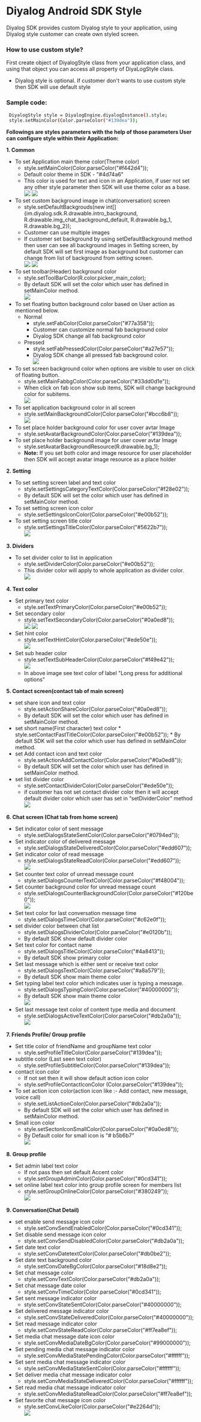 # Diyalog Android SDK Style

Diyalog SDK provides custom Diyalog style to your application, using Diyalog style customer can create own styled screen.

### How to use custom style?
First create object of DiyalogStyle class from your application class, and using that object you can access all property of DiyaLogStyle class.

  - Diyalog style is optional. If customer don't wants to use custom style then SDK will use default style

### Sample code:
```sh
 DiyalogStyle style = DiyalogEngine.diyalogInstance().style;
 style.setMainColor(Color.parseColor("#139dea")); 
```

**Followings are styles parameters with the help of those parameters User can configure style within their Application:**<br />

**1. Common**

   * To set Application main theme color(Theme color)
     * style.setMainColor(Color.parseColor("#f442d4"));
     * Default color theme  in SDK - "#4d74a6"
     * This color is used for text and icon in an Application, if user not set any other style parameter then SDK will use theme color as a base.<br />	
        ![](StyleDocumentImages/General/mainTheme.png) ![](StyleDocumentImages/General/mainTheme2.png)
   * To set custom background image in chat(conversation) screen
     * style.setDefaultBackgrouds(new int[]{im.diyalog.sdk.R.drawable.intro_background, R.drawable.img_chat_background_default, R.drawable.bg_1, R.drawable.bg_2});
     * Customer can use multiple images
     * If customer set background by using setDefaultBackground method then user can see all background images in Setting screen, by default SDK will set first image as background but customer can change from list of background from setting screen.<br />
        ![](StyleDocumentImages/General/chatBackground.png) ![](StyleDocumentImages/General/chatBackground_setting.png)
   * To set toolbar(Header) background color
     * style.setToolBarColor(R.color.picker_main_color);
     * By default SDK will set the color which user has defined in setMainColor method.<br />
        ![](StyleDocumentImages/General/toolbar.jpg)
   * To set floating button background  color based on User action as mentioned below.
     * Normal
       * style.setFabColor(Color.parseColor("#77a358"));
       * Customer can customize normal fab background color
       * Diyalog SDK change all fab background color
     * Pressed
       * style.setFabPressedColor(Color.parseColor("#a27e57"));
       * Diyalog SDK change all pressed fab background color.<br />
        ![](StyleDocumentImages/General/fab_button.jpg)
   * To set screen background color when options are visible to user on click of floating button.
     * style.setMainFabbgColor(Color.parseColor("#33dd0d1e"));
     * When click on fab icon show sub items, SDK will change background color for subitems. <br />
        ![](StyleDocumentImages/General/fab.png)
   * To set application background color in all screen
     * style.setMainBackgroundColor(Color.parseColor("#bcc6b8")); <br />
        ![](StyleDocumentImages/General/ApplicationmainBGColor.png)
   * To set place holder background color for user cover avtar Image
     * style.setAvatarBackgroundColor(Color.parseColor("#139dea"));
   * To set place holder background image for user cover avtar Image
     * style.setAvatarBackgroundResource(R.drawable.bg_1);
     * **Note:** If you set both color and image resource for user placeholder then SDK will accept avatar image resource as a place holder

	
**2. Setting**

   * To set setting screen label and text color
     * style.setSettingsCategoryTextColor(Color.parseColor("#f28e02"));
     * By default SDK will set the color which user has defined in setMainColor method.
   * To set setting screen icon color
     * style.setSettingsIconColor(Color.parseColor("#e00b52")); 
   * To set setting screen title color
     * style.setSettingsTitleColor(Color.parseColor("#5622b7"));  <br />
        ![](StyleDocumentImages/Setting/setting.png)

**3. Dividers**

   * To set divider color to list in application 
     * style.setDividerColor(Color.parseColor("#e00b52"));
     * This divider color will apply to whole application as divider color. <br />
        ![](StyleDocumentImages/General/list_divider.jpg)

**4. Text color**

   * Set primary text color
     * style.setTextPrimaryColor(Color.parseColor("#e00b52"));
   * Set secondary color
     * style.setTextSecondaryColor(Color.parseColor("#0a0ed8")); <br />
        ![](StyleDocumentImages/text/text_primary1.png) ![](StyleDocumentImages/text/text_primary2.png)
   * Set hint color
     * style.setTextHintColor(Color.parseColor("#ede50e")); <br />
        ![](StyleDocumentImages/text/textHint.jpg)
   * Set sub header color
     * style.setTextSubHeaderColor(Color.parseColor("#f49e42"));<br />
        ![](StyleDocumentImages/text/text_primary1.png)
     * In above image see text color of label "Long press for additional options"


**5. Contact screen(contact tab of main screen)**

   * set share icon and text color 
     * style.setActionShareColor(Color.parseColor("#0a0ed8"));
     * By default SDK will set the color which user has defined in setMainColor method.
   *  set short name(First character) text color
     * style.setContactFastTitleColor(Color.parseColor("#e00b52"));
     * By default SDK will set the color which user has defined in setMainColor method.
   * set Add contact icon and text color
     * style.setActionAddContactColor(Color.parseColor("#0a0ed8"));
     * By default SDK will set the color which user has defined in setMainColor method.
   * set list divider color
     * style.setContactDividerColor(Color.parseColor("#ede50e"));
     * if customer has not set contact divider color then it will accept default divider color which user has set in “setDividerColor” method<br />
        ![](StyleDocumentImages/contact/contact.png)

**6. Chat screen (Chat tab from home screen)**


   * Set indicator color of sent message
     * style.setDialogsStateSentColor(Color.parseColor("#0794ed")); 
   * Set indicator color of delivered message
     * style.setDialogsStateDeliveredColor(Color.parseColor("#edd607")); 
   * Set indicator color of read message
     * style.setDialogsStateReadColor(Color.parseColor("#edd607")); <br />
        ![](StyleDocumentImages/chat/Indicator.png)
   * Set counter text color of unread message count
     * style.setDialogsCounterTextColor(Color.parseColor("#f48004"));
   * Set counter background color for unread message count
     * style.setDialogsCounterBackgroundColor(Color.parseColor("#120be0"));<br />
        ![](StyleDocumentImages/chat/unreadCount.png)
   * Set text color for last conversation message time
     * style.setDialogsTimeColor(Color.parseColor("#c62e0f")); 
   * set divider color between chat list
     * style.setDialogsDividerColor(Color.parseColor("#e0120b"));
     * By default SDK show default divider color
   * Set text color for contact name
     * style.setDialogsTitleColor(Color.parseColor("#4a8413"));
     * By default SDK show primary color
   * Set last message which is either sent or receive text color
     * style.setDialogsTextColor(Color.parseColor("#a8a579"));
     * By default SDK show main theme color
   * Set typing label text color which indicates user is typing a message.
     * style.setDialogsTypingColor(Color.parseColor("#40000000"));
     * By default SDK show main theme color<br />
        ![](StyleDocumentImages/chat/typing.png)
   * Set last message text color of content type media and document
     * style.setDialogsActiveTextColor(Color.parseColor("#db2a0a"));<br />
        ![](StyleDocumentImages/chat/FileLastMessage.png)

        

**7. Friends Profile/ Group profile**

   * Set title color of friendName and groupName text color
     * style.setProfileTitleColor(Color.parseColor("#139dea"));
   * subtitle color (Last seen text color)
     * style.setProfileSubtitleColor(Color.parseColor("#139dea"));
   * contact icon color
     * If not set then it will show default action icon color 
     *  style.setProfileContactIconColor (Color.parseColor("#139dea"));
   * To set action icon color(action icon like :- Add contact, new message, voice call) 
     * style.setListActionColor(Color.parseColor("#db2a0a")); 
     * By default SDK will set the color which user has defined in setMainColor method.
   * Small icon color 
     * style.setSectonIconSmallColor(Color.parseColor("#0a0ed8"));
     * By Default color for small icon is "# b5b6b7"<br />
        ![](StyleDocumentImages/Profile/Profile.png)


**8. Group profile**

   * Set admin label text color 
     * If not pass then set default Accent color
     * style.setGroupAdminColor(Color.parseColor("#0cd341")); 
   * set online label text color into group profile screen for members list 
     *  style.setGroupOnlineColor(Color.parseColor("#380249")); <br />
        ![](StyleDocumentImages/Group/groupProfile.png)

**9. Conversation(Chat Detail)**

   * set enable send message icon color
     * style.setConvSendEnabledColor(Color.parseColor("#0cd341")); 
   * Set disable send message icon color
     * style.setConvSendDisabledColor(Color.parseColor("#db2a0a"));
   * Set date text color 
     * style.setConvDatetextColor(Color.parseColor("#db0be2")); 
   * Set date text background color 
     * style.setConvDateBgColor(Color.parseColor("#18d8e2")); 
   * Set chat message color
     * style.setConvTextColor(Color.parseColor("#db2a0a"));
   * Set chat message date color
     * style.setConvTimeColor(Color.parseColor("#0cd341"));
   * Set sent message indicator color 
     * style.setConvStateSentColor(Color.parseColor("#40000000"));
   * Set delivered message indicator color
     * style.setConvStateDeliveredColor(Color.parseColor("#40000000"));
   * Set read message indicator color
     * style.setConvStateReadColor(Color.parseColor("#ff7ea8ef"));
   * Set media chat message date icon color
     * style.setConvMediaDateBgColor(Color.parseColor("#99000000"));
   * Set pending media chat message indicator color
     * style.setConvMediaStatePendingColor(Color.parseColor("#ffffff"));
   * Set sent media chat message indicator color
     * style.setConvMediaStateSentColor(Color.parseColor("#ffffff"));
   * Set deliver media chat message indicator color
     * style.setConvMediaStateDeliveredColor(Color.parseColor("#ffffff"));
   * Set read media chat message indicator color
     * style.setConvMediaStateReadColor(Color.parseColor("#ff7ea8ef"));
   * Set favorite chat message icon color
     * style.setConvLikeColor(Color.parseColor("#e2264d"));<br />
        ![](StyleDocumentImages/chat/ChatDetail.png)






